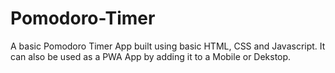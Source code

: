 # Pomodoro-Timer
A basic Pomodoro Timer App built using basic HTML, CSS and Javascript. It can also be used as a PWA App by adding it to a  Mobile or Dekstop.
